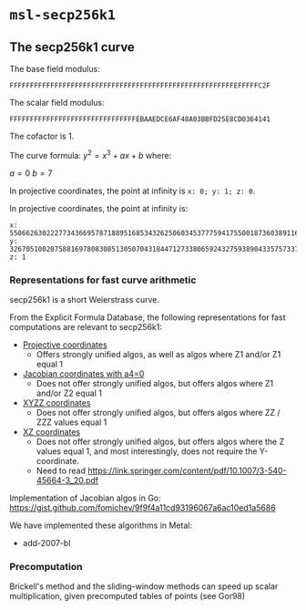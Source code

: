 # `msl-secp256k1`

## The secp256k1 curve

The base field modulus:

```
FFFFFFFFFFFFFFFFFFFFFFFFFFFFFFFFFFFFFFFFFFFFFFFFFFFFFFFEFFFFFC2F
```

The scalar field modulus:

```
FFFFFFFFFFFFFFFFFFFFFFFFFFFFFFFEBAAEDCE6AF48A03BBFD25E8CD0364141
```

The cofactor is 1.

The curve formula: $y^2 = x^3 + ax + b$ where:

$a = 0$
$b = 7$

In projective coordinates, the point at infinity is `x: 0; y: 1; z: 0`.

In projective coordinates, the point at infinity is:

```
x: 55066263022277343669578718895168534326250603453777594175500187360389116729240
y: 32670510020758816978083085130507043184471273380659243275938904335757337482424
z: 1
```

### Representations for fast curve arithmetic

secp256k1 is a short Weierstrass curve.

From the Explicit Formula Database, the following representations for fast
computations are relevant to secp256k1:

- [Projective coordinates](https://www.hyperelliptic.org/EFD/g1p/auto-shortw-projective.html)
    - Offers strongly unified algos, as well as algos where Z1 and/or Z1 equal 1
- [Jacobian coordinates with a4=0](https://www.hyperelliptic.org/EFD/g1p/auto-shortw-jacobian-0.html)
    - Does not offer strongly unified algos, but offers algos where Z1 and/or Z2 equal 1
- [XYZZ coordinates](https://www.hyperelliptic.org/EFD/g1p/auto-shortw-xyzz.html)
    - Does not offer strongly unified algos, but offers algos where ZZ / ZZZ values equal 1
- [XZ coordinates](https://www.hyperelliptic.org/EFD/g1p/auto-shortw-xz.html)
    - Does not offer strongly unified algos, but offers algos where the Z
      values equal 1, and most interestingly, does not require the
      Y-coordinate.
    - Need to read https://link.springer.com/content/pdf/10.1007/3-540-45664-3_20.pdf

Implementation of Jacobian algos in Go: https://gist.github.com/fomichev/9f9f4a11cd93196067a6ac10ed1a5686

We have implemented these algorithms in Metal:

- add-2007-bl



### Precomputation

Brickell's method and the sliding-window methods can speed up scalar
multiplication, given precomputed tables of points (see Gor98)
